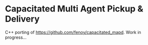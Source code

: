 # Capacitated Multi Agent Pickup & Delivery
C++ porting of https://github.com/fenoy/capacitated_mapd. Work in progress...